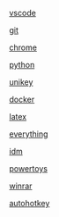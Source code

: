 [vscode](contents/vscode/vscode.md)


[git](contents/git/git.md)



[chrome](contents/chrome/chrome.md)

[python](contents/python/python.md)




[unikey](contents/unikey/unikey.md)





[docker](contents/docker/docker.md)







[latex](contents/latex/latex.md)



[everything](contents/everything/everything.md)


[idm](contents/idm/idm.md)

[powertoys](contents/powertoys/powertoys.md)



[winrar](contents/winrar/winrar.md)


[autohotkey](contents/autohotkey/autohotkey.md)



<!--  -->
<!--  -->
